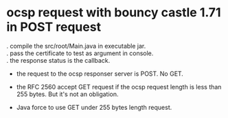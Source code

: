 # ocsp request with bouncy castle 1.71 in POST request

. compile the src/root/Main.java in executable jar.<br/>
. pass the certificate to test as argument in console.<br/>
. the response status is the callback.<br/>

* the request to the ocsp responser server is POST. No GET.<br/>

* the RFC 2560 accept GET request if the ocsp request length is less than 255 bytes. But it's not an obligation.<br/>

* Java force to use GET under 255 bytes length request.
